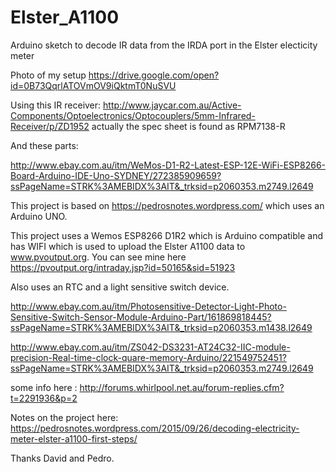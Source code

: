 # Elster_A1100
Arduino sketch to decode IR data from the IRDA port in the Elster electicity meter

Photo of my setup https://drive.google.com/open?id=0B73QqrlATOVmOV9iQktmT0NuSVU

Using this IR receiver:
http://www.jaycar.com.au/Active-Components/Optoelectronics/Optocouplers/5mm-Infrared-Receiver/p/ZD1952
 actually the spec sheet is found as RPM7138-R
 
And these parts:

 http://www.ebay.com.au/itm/WeMos-D1-R2-Latest-ESP-12E-WiFi-ESP8266-Board-Arduino-IDE-Uno-SYDNEY/272385909659?ssPageName=STRK%3AMEBIDX%3AIT&_trksid=p2060353.m2749.l2649
 
  This project is based on https://pedrosnotes.wordpress.com/ which uses an Arduino UNO.
  
  This project uses a Wemos ESP8266 D1R2 which is Arduino compatible and has WIFI which is used to
  upload the Elster A1100 data to www.pvoutput.org. You can see mine here https://pvoutput.org/intraday.jsp?id=50165&sid=51923
  
  Also uses an RTC and a light sensitive switch device. 
  
  http://www.ebay.com.au/itm/Photosensitive-Detector-Light-Photo-Sensitive-Switch-Sensor-Module-Arduino-Part/161869818445?ssPageName=STRK%3AMEBIDX%3AIT&_trksid=p2060353.m1438.l2649
  
  http://www.ebay.com.au/itm/ZS042-DS3231-AT24C32-IIC-module-precision-Real-time-clock-quare-memory-Arduino/221549752451?ssPageName=STRK%3AMEBIDX%3AIT&_trksid=p2060353.m2749.l2649
 
some info here :
http://forums.whirlpool.net.au/forum-replies.cfm?t=2291936&p=2

Notes on the project here:
https://pedrosnotes.wordpress.com/2015/09/26/decoding-electricity-meter-elster-a1100-first-steps/

Thanks David and Pedro.

